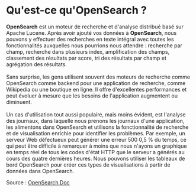 # Qu'est-ce qu'OpenSearch ?

**OpenSearch** est un moteur de recherche et d'analyse distribué basé sur Apache Lucene. Après avoir ajouté vos données à **OpenSearch**, nous pouvons y effectuer des recherches en texte intégral avec toutes les fonctionnalités auxquelles nous pourrions nous attendre : recherche par champ, recherche dans plusieurs index, amplification des champs, classement des résultats par score, tri des résultats par champ et agrégation des résultats.
<br><br>
Sans surprise, les gens utilisent souvent des moteurs de recherche comme OpenSearch comme backend pour une application de recherche, comme Wikipedia ou une boutique en ligne. Il offre d'excellentes performances et peut évoluer à mesure que les besoins de l'application augmentent ou diminuent.
<br><br>
Un cas d'utilisation tout aussi populaire, mais moins évident, est l'analyse des journaux, dans laquelle nous prenons les journaux d'une application, les alimentons dans OpenSearch et utilisons la fonctionnalité de recherche et de visualisation enrichie pour identifier les problèmes. Par exemple, un serveur Web défectueux peut générer une erreur 500 0,5 % du temps, ce qui peut être difficile à remarquer à moins que nous n'ayons un graphique en temps réel de tous les codes d'état HTTP que le serveur a générés au cours des quatre dernières heures. Nous pouvons utiliser les tableaux de bord OpenSearch pour créer ces types de visualisations à partir de données dans OpenSearch.

Source : [OpenSearch Doc](https://opensearch.org/docs)